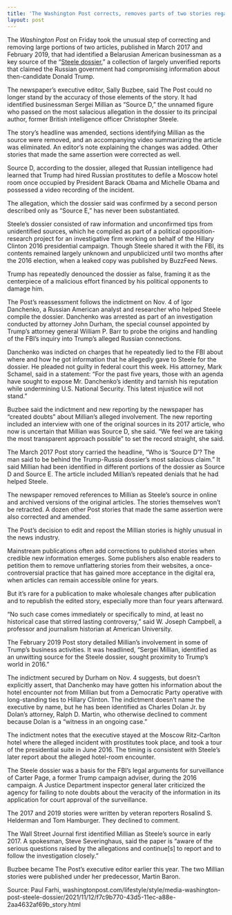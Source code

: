 ```yaml
---
title: 'The Washington Post corrects, removes parts of two stories regarding the Steele dossier'
layout: post
---
```


The *Washington Post* on Friday took the unusual step of correcting and removing large portions of two articles, published in March 2017 and February 2019, that had identified a Belarusian American businessman as a key source of the “[Steele dossier](/2016/06/20/the-steele-dossier.html),” a collection of largely unverified reports that claimed the Russian government had compromising information about then-candidate Donald Trump.

The newspaper’s executive editor, Sally Buzbee, said The Post could no longer stand by the accuracy of those elements of the story. It had identified businessman Sergei Millian as “Source D,” the unnamed figure who passed on the most salacious allegation in the dossier to its principal author, former British intelligence officer Christopher Steele.

The story’s headline was amended, sections identifying Millian as the source were removed, and an accompanying video summarizing the article was eliminated. An editor’s note explaining the changes was added. Other stories that made the same assertion were corrected as well.

Source D, according to the dossier, alleged that Russian intelligence had learned that Trump had hired Russian prostitutes to defile a Moscow hotel room once occupied by President Barack Obama and Michelle Obama and possessed a video recording of the incident.

The allegation, which the dossier said was confirmed by a second person described only as “Source E,” has never been substantiated.

Steele’s dossier consisted of raw information and unconfirmed tips from unidentified sources, which he compiled as part of a political opposition-research project for an investigative firm working on behalf of the Hillary Clinton 2016 presidential campaign. Though Steele shared it with the FBI, its contents remained largely unknown and unpublicized until two months after the 2016 election, when a leaked copy was published by BuzzFeed News.

Trump has repeatedly denounced the dossier as false, framing it as the centerpiece of a malicious effort financed by his political opponents to damage him.

The Post’s reassessment follows the indictment on Nov. 4 of Igor Danchenko, a Russian American analyst and researcher who helped Steele compile the dossier. Danchenko was arrested as part of an investigation conducted by attorney John Durham, the special counsel appointed by Trump’s attorney general William P. Barr to probe the origins and handling of the FBI’s inquiry into Trump’s alleged Russian connections.

Danchenko was indicted on charges that he repeatedly lied to the FBI about where and how he got information that he allegedly gave to Steele for the dossier. He pleaded not guilty in federal court this week. His attorney, Mark Schamel, said in a statement: “For the past five years, those with an agenda have sought to expose Mr. Danchenko’s identity and tarnish his reputation while undermining U.S. National Security. This latest injustice will not stand.”

Buzbee said the indictment and new reporting by the newspaper has “created doubts” about Millian’s alleged involvement. The new reporting included an interview with one of the original sources in its 2017 article, who now is uncertain that Millian was Source D, she said. “We feel we are taking the most transparent approach possible” to set the record straight, she said.

The March 2017 Post story carried the headline, “Who is ‘Source D’? The man said to be behind the Trump-Russia dossier’s most salacious claim.” It said Millian had been identified in different portions of the dossier as Source D and Source E. The article included Millian’s repeated denials that he had helped Steele.

The newspaper removed references to Millian as Steele’s source in online and archived versions of the original articles. The stories themselves won’t be retracted. A dozen other Post stories that made the same assertion were also corrected and amended.

The Post’s decision to edit and repost the Millian stories is highly unusual in the news industry.

Mainstream publications often add corrections to published stories when credible new information emerges. Some publishers also enable readers to petition them to remove unflattering stories from their websites, a once-controversial practice that has gained more acceptance in the digital era, when articles can remain accessible online for years.

But it’s rare for a publication to make wholesale changes after publication and to republish the edited story, especially more than four years afterward.

“No such case comes immediately or specifically to mind, at least no historical case that stirred lasting controversy,” said W. Joseph Campbell, a professor and journalism historian at American University.

The February 2019 Post story detailed Millian’s involvement in some of Trump’s business activities. It was headlined, “Sergei Millian, identified as an unwitting source for the Steele dossier, sought proximity to Trump’s world in 2016.”

The indictment secured by Durham on Nov. 4 suggests, but doesn’t explicitly assert, that Danchenko may have gotten his information about the hotel encounter not from Millian but from a Democratic Party operative with long-standing ties to Hillary Clinton. The indictment doesn’t name the executive by name, but he has been identified as Charles Dolan Jr. by Dolan’s attorney, Ralph D. Martin, who otherwise declined to comment because Dolan is a “witness in an ongoing case.”

The indictment notes that the executive stayed at the Moscow Ritz-Carlton hotel where the alleged incident with prostitutes took place, and took a tour of the presidential suite in June 2016. The timing is consistent with Steele’s later report about the alleged hotel-room encounter.

The Steele dossier was a basis for the FBI’s legal arguments for surveillance of Carter Page, a former Trump campaign adviser, during the 2016 campaign. A Justice Department inspector general later criticized the agency for failing to note doubts about the veracity of the information in its application for court approval of the surveillance.

The 2017 and 2019 stories were written by veteran reporters Rosalind S. Helderman and Tom Hamburger. They declined to comment.

The Wall Street Journal first identified Millian as Steele’s source in early 2017. A spokesman, Steve Severinghaus, said the paper is “aware of the serious questions raised by the allegations and continue\[s\] to report and to follow the investigation closely.”

Buzbee became The Post’s executive editor earlier this year. The two Millian stories were published under her predecessor, Martin Baron.

Source: Paul Farhi, washingtonpost.com/lifestyle/style/media-washington-post-steele-dossier/2021/11/12/f7c9b770-43d5-11ec-a88e-2aa4632af69b\_story.html